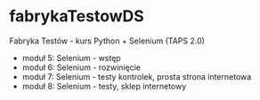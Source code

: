 # fabrykaTestowDS
Fabryka Testów - kurs Python + Selenium (TAPS 2.0)

* moduł 5: Selenium - wstęp
* moduł 6: Selenium - rozwinięcie
* moduł 7: Selenium - testy kontrolek, prosta strona internetowa
* moduł 8: Selenium - testy, sklep internetowy
